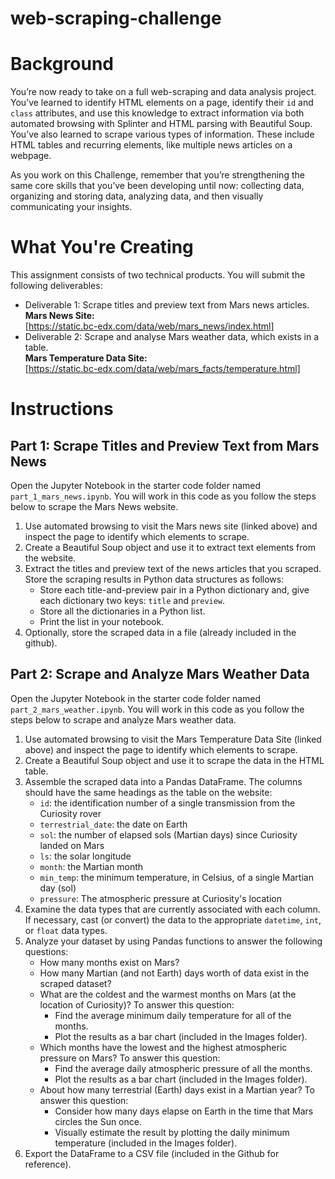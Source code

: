 # web-scraping-challenge
# Background 
You’re now ready to take on a full web-scraping and data analysis project. You’ve learned to identify HTML elements on a page, identify their `id` and `class` attributes, and use this knowledge to extract information via both automated browsing with Splinter and HTML parsing with Beautiful Soup. You’ve also learned to scrape various types of information. These include HTML tables and recurring elements, like multiple news articles on a webpage.

As you work on this Challenge, remember that you’re strengthening the same core skills that you’ve been developing until now: collecting data, organizing and storing data, analyzing data, and then visually communicating your insights.
# What You're Creating
This assignment consists of two technical products. You will submit the following deliverables:
  -  Deliverable 1: Scrape titles and preview text from Mars news articles.\
     **Mars News Site:**\
             [https://static.bc-edx.com/data/web/mars_news/index.html]
  -  Deliverable 2: Scrape and analyse Mars weather data, which exists in a table.\
     **Mars Temperature Data Site:**\
             [https://static.bc-edx.com/data/web/mars_facts/temperature.html]
# Instructions
## Part 1: Scrape Titles and Preview Text from Mars News
Open the Jupyter Notebook in the starter code folder named `part_1_mars_news.ipynb`. You will work in this code as you follow the steps below to scrape the Mars News website.
  1. Use automated browsing to visit the Mars news site (linked above) and inspect the page to identify which elements to scrape.
  2. Create a Beautiful Soup object and use it to extract text elements from the website.
  3. Extract the titles and preview text of the news articles that you scraped. Store the scraping results in Python data structures as follows:
     - Store each title-and-preview pair in a Python dictionary and, give each dictionary two keys: `title` and `preview`.
     - Store all the dictionaries in a Python list.
     - Print the list in your notebook.
  4. Optionally, store the scraped data in a file (already included in the github).
## Part 2: Scrape and Analyze Mars Weather Data
Open the Jupyter Notebook in the starter code folder named `part_2_mars_weather.ipynb`. You will work in this code as you follow the steps below to scrape and analyze Mars weather data.
  1. Use automated browsing to visit the Mars Temperature Data Site (linked above) and inspect the page to identify which elements to scrape.
  2. Create a Beautiful Soup object and use it to scrape the data in the HTML table.
  3. Assemble the scraped data into a Pandas DataFrame. The columns should have the same headings as the table on the website:
     - `id`: the identification number of a single transmission from the Curiosity rover
     - `terrestrial_date`: the date on Earth
     - `sol`: the number of elapsed sols (Martian days) since Curiosity landed on Mars
     - `ls`: the solar longitude
     - `month`: the Martian month
     - `min_temp`: the minimum temperature, in Celsius, of a single Martian day (sol)
     - `pressure`: The atmospheric pressure at Curiosity's location
  4. Examine the data types that are currently associated with each column. If necessary, cast (or convert) the data to the appropriate `datetime`, `int`, or `float` data types.
  5. Analyze your dataset by using Pandas functions to answer the following questions:
     - How many months exist on Mars?
     - How many Martian (and not Earth) days worth of data exist in the scraped dataset?
     - What are the coldest and the warmest months on Mars (at the location of Curiosity)? To answer this question:
         * Find the average minimum daily temperature for all of the months.
         * Plot the results as a bar chart (included in the Images folder).
     - Which months have the lowest and the highest atmospheric pressure on Mars? To answer this question:
         * Find the average daily atmospheric pressure of all the months.
         * Plot the results as a bar chart (included in the Images folder).
     - About how many terrestrial (Earth) days exist in a Martian year? To answer this question:
         * Consider how many days elapse on Earth in the time that Mars circles the Sun once.
         * Visually estimate the result by plotting the daily minimum temperature (included in the Images folder).
  6. Export the DataFrame to a CSV file (included in the Github for reference).
